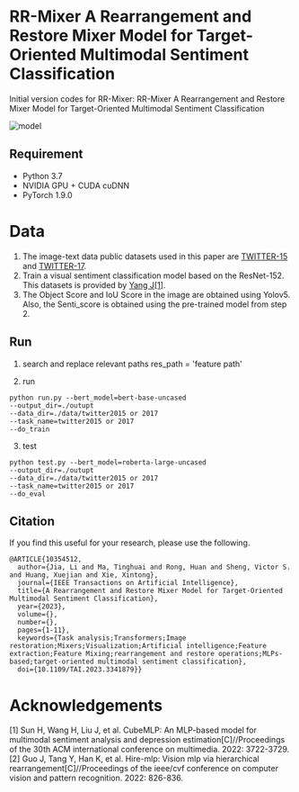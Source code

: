 # RR-Mixer A Rearrangement and Restore Mixer Model for Target-Oriented Multimodal Sentiment Classification
Initial version codes for RR-Mixer: RR-Mixer A Rearrangement and Restore Mixer Model for Target-Oriented Multimodal Sentiment Classification
 

![model](https://github.com/LiLi-Jia/RR-Mixer/assets/44886362/38b5be68-1eda-49fc-b6b8-d3cef22be182)

## Requirement

- Python 3.7
- NVIDIA GPU + CUDA cuDNN
- PyTorch 1.9.0

# Data

1. The image-text data public datasets used in this paper are [TWITTER-15](https://github.com/jefferyYu/TomBERT) and [TWITTER-17](https://github.com/jefferyYu/TomBERT).
2. Train a visual sentiment classification model based on the ResNet-152. This datasets is provided by [Yang J[1]](http://47.105.62.179:8081/sentiment_web/datasets/LDL.tar.gz).
3. The Object Score and IoU Score in the image are obtained using Yolov5. Also, the Senti_score is obtained using the pre-trained model from step 2.

## Run
1. search and replace relevant paths
   res_path = 'feature path'

2. run
```
python run.py --bert_model=bert-base-uncased
--output_dir=./outupt
--data_dir=./data/twitter2015 or 2017
--task_name=twitter2015 or 2017
--do_train
```
3. test
```
python test.py --bert_model=roberta-large-uncased
--output_dir=./outupt
--data_dir=./data/twitter2015 or 2017
--task_name=twitter2015 or 2017
--do_eval
```

## Citation
If you find this useful for your research, please use the following.

```
@ARTICLE{10354512,
  author={Jia, Li and Ma, Tinghuai and Rong, Huan and Sheng, Victor S. and Huang, Xuejian and Xie, Xintong},
  journal={IEEE Transactions on Artificial Intelligence}, 
  title={A Rearrangement and Restore Mixer Model for Target-Oriented Multimodal Sentiment Classification}, 
  year={2023},
  volume={},
  number={},
  pages={1-11},
  keywords={Task analysis;Transformers;Image restoration;Mixers;Visualization;Artificial intelligence;Feature extraction;Feature Mixing;rearrangement and restore operations;MLPs-based;target-oriented multimodal sentiment classification},
  doi={10.1109/TAI.2023.3341879}}
```
 

# Acknowledgements

<!---Our framework and some codes are based on [HireMLP](https://github.com/liuruiyang98/Jittor-MLP), thanks very much!-->

[1] Sun H, Wang H, Liu J, et al. CubeMLP: An MLP-based model for multimodal sentiment analysis and depression estimation[C]//Proceedings of the 30th ACM international conference on multimedia. 2022: 3722-3729.
[2] Guo J, Tang Y, Han K, et al. Hire-mlp: Vision mlp via hierarchical rearrangement[C]//Proceedings of the ieee/cvf conference on computer vision and pattern recognition. 2022: 826-836.

